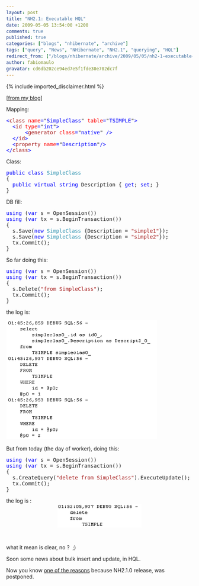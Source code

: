 ```yaml
---
layout: post
title: "NH2.1: Executable HQL"
date: 2009-05-05 13:54:00 +1200
comments: true
published: true
categories: ["blogs", "nhibernate", "archive"]
tags: ["query", "News", "NHibernate", "NH2.1", "querying", "HQL"]
redirect_from: ["/blogs/nhibernate/archive/2009/05/05/nh2-1-executable-hql.aspx/"]
author: fabiomaulo
gravatar: cd6db202ce94ed7e5f1fde30e702dc7f
---
```

{% include imported_disclaimer.html %}

<p>[<a href="http://fabiomaulo.blogspot.com/">from my blog</a>]</p>
<p>Mapping:</p>
<pre class="code"><span style="color: blue">&lt;</span><span style="color: #a31515">class </span><span style="color: red">name</span><span style="color: blue">=</span>"<span style="color: blue">SimpleClass</span>" <span style="color: red">table</span><span style="color: blue">=</span>"<span style="color: blue">TSIMPLE</span>"<span style="color: blue">&gt;<br />  &lt;</span><span style="color: #a31515">id </span><span style="color: red">type</span><span style="color: blue">=</span>"<span style="color: blue">int</span>"<span style="color: blue">&gt;<br />      &lt;</span><span style="color: #a31515">generator </span><span style="color: red">class</span><span style="color: blue">=</span>"<span style="color: blue">native</span>" <span style="color: blue">/&gt;<br />  &lt;/</span><span style="color: #a31515">id</span><span style="color: blue">&gt;<br />  &lt;</span><span style="color: #a31515">property </span><span style="color: red">name</span><span style="color: blue">=</span>"<span style="color: blue">Description</span>"<span style="color: blue">/&gt;<br />&lt;/</span><span style="color: #a31515">class</span><span style="color: blue">&gt;</span></pre>
<p>Class:</p>
<pre class="code"><span style="color: blue">public class </span><span style="color: #2b91af">SimpleClass<br /></span>{<br />  <span style="color: blue">public virtual string </span>Description { <span style="color: blue">get</span>; <span style="color: blue">set</span>; }<br />}</pre>
<p>DB fill:</p>
<pre class="code"><span style="color: blue">using </span>(<span style="color: blue">var </span>s = OpenSession())<br /><span style="color: blue">using </span>(<span style="color: blue">var </span>tx = s.BeginTransaction())<br />{<br />  s.Save(<span style="color: blue">new </span><span style="color: #2b91af">SimpleClass </span>{Description = <span style="color: #a31515">"simple1"</span>});<br />  s.Save(<span style="color: blue">new </span><span style="color: #2b91af">SimpleClass </span>{Description = <span style="color: #a31515">"simple2"</span>});<br />  tx.Commit();<br />}</pre>
<p>So far doing this:</p>
<pre class="code"><span style="color: blue">using </span>(<span style="color: blue">var </span>s = OpenSession())<br /><span style="color: blue">using </span>(<span style="color: blue">var </span>tx = s.BeginTransaction())<br />{<br />  s.Delete(<span style="color: #a31515">"from SimpleClass"</span>);<br />  tx.Commit();<br />}</pre>
<p>the log is:</p>
<p><a href="/cfs-file.ashx/__key/CommunityServer.Blogs.Components.WeblogFiles/nhibernate/OldDeleteLog_5F00_05C43778.png"><img border="0" width="407" src="/images/posts/2009/05/05/OldDeleteLog_5F00_thumb_5F00_2C924DB8.png" alt="OldDeleteLog" height="321" style="border-top-width: 0px; display: inline; border-left-width: 0px; border-bottom-width: 0px; border-right-width: 0px" title="OldDeleteLog" /></a> <a href="http://11011.net/software/vspaste"></a></p>
<p>But from today (the day of worker), doing this:</p>
<pre class="code"><span style="color: blue">using </span>(<span style="color: blue">var </span>s = OpenSession())<br /><span style="color: blue">using </span>(<span style="color: blue">var </span>tx = s.BeginTransaction())<br />{<br />  s.CreateQuery(<span style="color: #a31515">"delete from SimpleClass"</span>).ExecuteUpdate();<br />  tx.Commit();<br />}</pre>
<p>the log is :<a href="/cfs-file.ashx/__key/CommunityServer.Blogs.Components.WeblogFiles/nhibernate/NewDeleteLog_5F00_653CF7C5.png"><img border="0" width="228" src="/images/posts/2009/05/05/NewDeleteLog_5F00_thumb_5F00_20FC9079.png" alt="NewDeleteLog" height="64" style="border-top-width: 0px; display: block; border-left-width: 0px; float: none; border-bottom-width: 0px; margin-left: auto; margin-right: auto; border-right-width: 0px" title="NewDeleteLog" /></a> </p>
<p>&nbsp;</p>
<p>what it mean is clear, no ?&nbsp; ;)</p>
<p>Soon some news about bulk insert and update, in HQL.</p>
<p>Now you know <span style="text-decoration: underline;">one of the reasons</span> because NH2.1.0 release, was postponed.</p>
